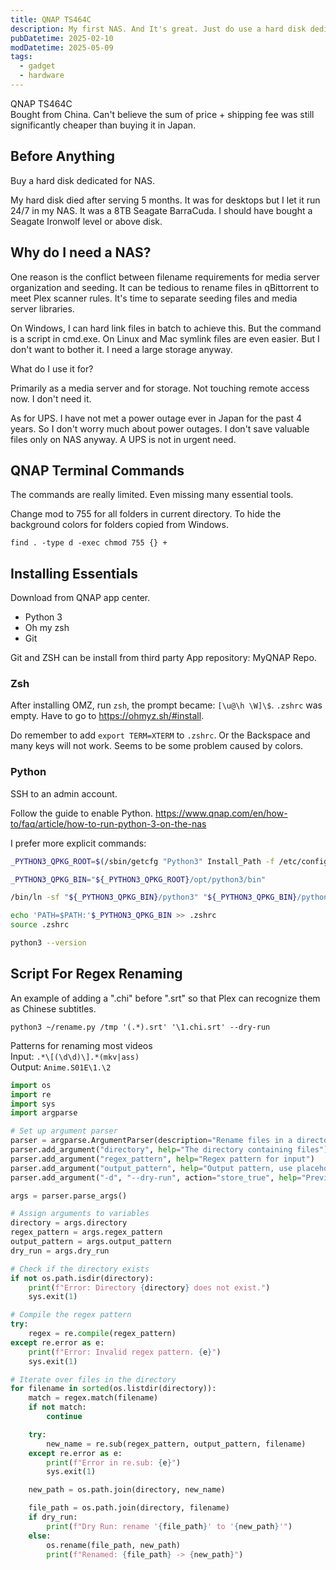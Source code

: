 ```yaml
---
title: QNAP TS464C
description: My first NAS. And It's great. Just do use a hard disk dedicated for NAS
pubDatetime: 2025-02-10
modDatetime: 2025-05-09
tags:
  - gadget
  - hardware
---
```


QNAP TS464C\
Bought from China. Can't believe the sum of price + shipping fee was still significantly cheaper than buying it in Japan.

## Before Anything

Buy a hard disk dedicated for NAS.

My hard disk died after serving 5 months. It was for desktops but I let it run 24/7 in my NAS.
It was a 8TB Seagate BarraCuda. I should have bought a Seagate Ironwolf level or above disk.

## Why do I need a NAS?

One reason is the conflict between filename requirements for media server organization and seeding. It can be tedious to rename files in qBittorrent to meet Plex scanner rules.
It's time to separate seeding files and media server libraries.

On Windows, I can hard link files in batch to achieve this. But the command is a script in cmd.exe.
On Linux and Mac symlink files are even easier. But I don't want to bother it. I need a large storage anyway.

What do I use it for?

Primarily as a media server and for storage.
Not touching remote access now. I don't need it.

As for UPS. I have not met a power outage ever in Japan for the past 4 years. So I don't worry much about power outages. I don't save valuable files only on NAS anyway. A UPS is not in urgent need.

## QNAP Terminal Commands

The commands are really limited. Even missing many essential tools.

Change mod to 755 for all folders in current directory. To hide the background colors for folders copied from Windows.

`find . -type d -exec chmod 755 {} +`

## Installing Essentials

Download from QNAP app center.

- Python 3
- Oh my zsh
- Git

Git and ZSH can be install from third party App repository: MyQNAP Repo.

### Zsh

After installing OMZ, run `zsh`, the prompt became: `[\u@\h \W]\$`. `.zshrc` was empty. Have to go to <https://ohmyz.sh/#install>.

Do remember to add `export TERM=XTERM` to `.zshrc`. Or the Backspace and many keys will not work. Seems to be some problem caused by colors.

### Python

SSH to an admin account.

Follow the guide to enable Python.
<https://www.qnap.com/en/how-to/faq/article/how-to-run-python-3-on-the-nas>

I prefer more explicit commands:

```bash
_PYTHON3_QPKG_ROOT=$(/sbin/getcfg "Python3" Install_Path -f /etc/config/qpkg.conf)

_PYTHON3_QPKG_BIN="${_PYTHON3_QPKG_ROOT}/opt/python3/bin"

/bin/ln -sf "${_PYTHON3_QPKG_BIN}/python3" "${_PYTHON3_QPKG_BIN}/python"

echo 'PATH=$PATH:'$_PYTHON3_QPKG_BIN >> .zshrc
source .zshrc

python3 --version
```

## Script For Regex Renaming

An example of adding a ".chi" before ".srt" so that Plex can recognize them as Chinese subtitles.

`python3 ~/rename.py /tmp '(.*).srt' '\1.chi.srt' --dry-run`

Patterns for renaming most videos\
Input: `.*\[(\d\d)\].*(mkv|ass)`\
Output: `Anime.S01E\1.\2`

```py
import os
import re
import sys
import argparse

# Set up argument parser
parser = argparse.ArgumentParser(description="Rename files in a directory using regex.")
parser.add_argument("directory", help="The directory containing files")
parser.add_argument("regex_pattern", help="Regex pattern for input")
parser.add_argument("output_pattern", help="Output pattern, use placeholders like \\1, \\2.")
parser.add_argument("-d", "--dry-run", action="store_true", help="Preview the changes")

args = parser.parse_args()

# Assign arguments to variables
directory = args.directory
regex_pattern = args.regex_pattern
output_pattern = args.output_pattern
dry_run = args.dry_run

# Check if the directory exists
if not os.path.isdir(directory):
    print(f"Error: Directory {directory} does not exist.")
    sys.exit(1)

# Compile the regex pattern
try:
    regex = re.compile(regex_pattern)
except re.error as e:
    print(f"Error: Invalid regex pattern. {e}")
    sys.exit(1)

# Iterate over files in the directory
for filename in sorted(os.listdir(directory)):
    match = regex.match(filename)
    if not match:
        continue

    try:
        new_name = re.sub(regex_pattern, output_pattern, filename)
    except re.error as e:
        print(f"Error in re.sub: {e}")
        sys.exit(1)

    new_path = os.path.join(directory, new_name)

    file_path = os.path.join(directory, filename)
    if dry_run:
        print(f"Dry Run: rename '{file_path}' to '{new_path}'")
    else:
        os.rename(file_path, new_path)
        print(f"Renamed: {file_path} -> {new_path}")
```
